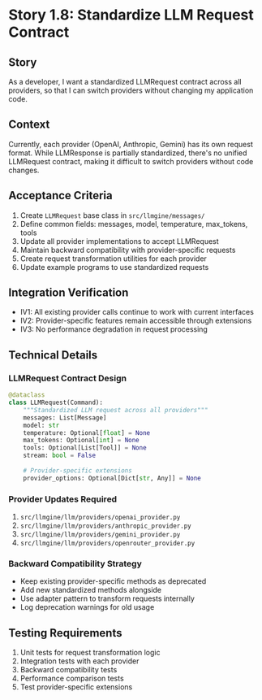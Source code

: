 # Story 1.8: Standardize LLM Request Contract

## Story
As a developer,
I want a standardized LLMRequest contract across all providers,
so that I can switch providers without changing my application code.

## Context
Currently, each provider (OpenAI, Anthropic, Gemini) has its own request format. While LLMResponse is partially standardized, there's no unified LLMRequest contract, making it difficult to switch providers without code changes.

## Acceptance Criteria
1. Create `LLMRequest` base class in `src/llmgine/messages/`
2. Define common fields: messages, model, temperature, max_tokens, tools
3. Update all provider implementations to accept LLMRequest
4. Maintain backward compatibility with provider-specific requests
5. Create request transformation utilities for each provider
6. Update example programs to use standardized requests

## Integration Verification
- IV1: All existing provider calls continue to work with current interfaces
- IV2: Provider-specific features remain accessible through extensions
- IV3: No performance degradation in request processing

## Technical Details

### LLMRequest Contract Design
```python
@dataclass
class LLMRequest(Command):
    """Standardized LLM request across all providers"""
    messages: List[Message]
    model: str
    temperature: Optional[float] = None
    max_tokens: Optional[int] = None
    tools: Optional[List[Tool]] = None
    stream: bool = False
    
    # Provider-specific extensions
    provider_options: Optional[Dict[str, Any]] = None
```

### Provider Updates Required
1. `src/llmgine/llm/providers/openai_provider.py`
2. `src/llmgine/llm/providers/anthropic_provider.py`
3. `src/llmgine/llm/providers/gemini_provider.py`
4. `src/llmgine/llm/providers/openrouter_provider.py`

### Backward Compatibility Strategy
- Keep existing provider-specific methods as deprecated
- Add new standardized methods alongside
- Use adapter pattern to transform requests internally
- Log deprecation warnings for old usage

## Testing Requirements
1. Unit tests for request transformation logic
2. Integration tests with each provider
3. Backward compatibility tests
4. Performance comparison tests
5. Test provider-specific extensions